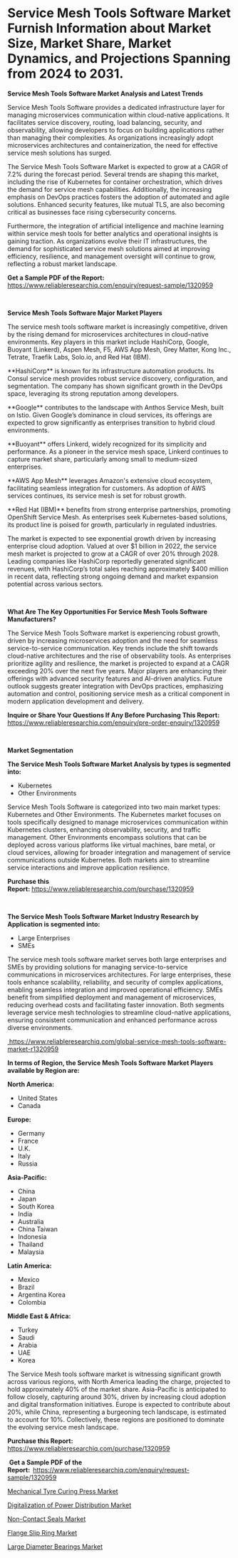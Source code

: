 <p><h1>Service Mesh Tools Software Market Furnish Information about Market Size, Market Share, Market Dynamics, and Projections Spanning from 2024 to 2031.</h1></p><p><strong>Service Mesh Tools Software Market Analysis and Latest Trends</strong></p>
<p><p>Service Mesh Tools Software provides a dedicated infrastructure layer for managing microservices communication within cloud-native applications. It facilitates service discovery, routing, load balancing, security, and observability, allowing developers to focus on building applications rather than managing their complexities. As organizations increasingly adopt microservices architectures and containerization, the need for effective service mesh solutions has surged.</p><p>The Service Mesh Tools Software Market is expected to grow at a CAGR of 7.2% during the forecast period. Several trends are shaping this market, including the rise of Kubernetes for container orchestration, which drives the demand for service mesh capabilities. Additionally, the increasing emphasis on DevOps practices fosters the adoption of automated and agile solutions. Enhanced security features, like mutual TLS, are also becoming critical as businesses face rising cybersecurity concerns.</p><p>Furthermore, the integration of artificial intelligence and machine learning within service mesh tools for better analytics and operational insights is gaining traction. As organizations evolve their IT infrastructures, the demand for sophisticated service mesh solutions aimed at improving efficiency, resilience, and management oversight will continue to grow, reflecting a robust market landscape.</p></p>
<p><strong>Get a Sample PDF of the Report:&nbsp;</strong> <a href="https://www.reliableresearchiq.com/enquiry/request-sample/1320959?utm_campaign=1088&utm_medium=2&utm_source=Github&utm_content=ia&utm_term=30102024&utm_id=service-mesh-tools-software">https://www.reliableresearchiq.com/enquiry/request-sample/1320959</a></p>
<p>&nbsp;</p>
<p><strong>Service Mesh Tools Software Major Market Players</strong></p>
<p><p>The service mesh tools software market is increasingly competitive, driven by the rising demand for microservices architectures in cloud-native environments. Key players in this market include HashiCorp, Google, Buoyant (Linkerd), Aspen Mesh, F5, AWS App Mesh, Grey Matter, Kong Inc., Tetrate, Traefik Labs, Solo.io, and Red Hat (IBM).</p><p>**HashiCorp** is known for its infrastructure automation products. Its Consul service mesh provides robust service discovery, configuration, and segmentation. The company has shown significant growth in the DevOps space, leveraging its strong reputation among developers.</p><p>**Google** contributes to the landscape with Anthos Service Mesh, built on Istio. Given Google’s dominance in cloud services, its offerings are expected to grow significantly as enterprises transition to hybrid cloud environments.</p><p>**Buoyant** offers Linkerd, widely recognized for its simplicity and performance. As a pioneer in the service mesh space, Linkerd continues to capture market share, particularly among small to medium-sized enterprises.</p><p>**AWS App Mesh** leverages Amazon's extensive cloud ecosystem, facilitating seamless integration for customers. As adoption of AWS services continues, its service mesh is set for robust growth.</p><p>**Red Hat (IBM)** benefits from strong enterprise partnerships, promoting OpenShift Service Mesh. As enterprises seek Kubernetes-based solutions, its product line is poised for growth, particularly in regulated industries.</p><p>The market is expected to see exponential growth driven by increasing enterprise cloud adoption. Valued at over $1 billion in 2022, the service mesh market is projected to grow at a CAGR of over 20% through 2028. Leading companies like HashiCorp reportedly generated significant revenues, with HashiCorp’s total sales reaching approximately $400 million in recent data, reflecting strong ongoing demand and market expansion potential across various sectors.</p></p>
<p>&nbsp;</p>
<p><strong>What Are The Key Opportunities For Service Mesh Tools Software Manufacturers?</strong></p>
<p><p>The Service Mesh Tools Software market is experiencing robust growth, driven by increasing microservices adoption and the need for seamless service-to-service communication. Key trends include the shift towards cloud-native architectures and the rise of observability tools. As enterprises prioritize agility and resilience, the market is projected to expand at a CAGR exceeding 20% over the next five years. Major players are enhancing their offerings with advanced security features and AI-driven analytics. Future outlook suggests greater integration with DevOps practices, emphasizing automation and control, positioning service mesh as a critical component in modern application development and delivery.</p></p>
<p><strong>Inquire or Share Your Questions If Any Before Purchasing This Report:</strong> <a href="https://www.reliableresearchiq.com/enquiry/pre-order-enquiry/1320959?utm_campaign=1088&utm_medium=2&utm_source=Github&utm_content=ia&utm_term=30102024&utm_id=service-mesh-tools-software">https://www.reliableresearchiq.com/enquiry/pre-order-enquiry/1320959</a></p>
<p>&nbsp;</p>
<p><strong>Market Segmentation</strong></p>
<p><strong>The Service Mesh Tools Software Market Analysis by types is segmented into:</strong></p>
<p><ul><li>Kubernetes</li><li>Other Environments</li></ul></p>
<p><p>Service Mesh Tools Software is categorized into two main market types: Kubernetes and Other Environments. The Kubernetes market focuses on tools specifically designed to manage microservices communication within Kubernetes clusters, enhancing observability, security, and traffic management. Other Environments encompass solutions that can be deployed across various platforms like virtual machines, bare metal, or cloud services, allowing for broader integration and management of service communications outside Kubernetes. Both markets aim to streamline service interactions and improve application resilience.</p></p>
<p><strong>Purchase this Report:&nbsp;</strong><a href="https://www.reliableresearchiq.com/purchase/1320959?utm_campaign=1088&utm_medium=2&utm_source=Github&utm_content=ia&utm_term=30102024&utm_id=service-mesh-tools-software">https://www.reliableresearchiq.com/purchase/1320959</a></p>
<p>&nbsp;</p>
<p><strong>The Service Mesh Tools Software Market Industry Research by Application is segmented into:</strong></p>
<p><ul><li>Large Enterprises</li><li>SMEs</li></ul></p>
<p><p>The service mesh tools software market serves both large enterprises and SMEs by providing solutions for managing service-to-service communications in microservices architectures. For large enterprises, these tools enhance scalability, reliability, and security of complex applications, enabling seamless integration and improved operational efficiency. SMEs benefit from simplified deployment and management of microservices, reducing overhead costs and facilitating faster innovation. Both segments leverage service mesh technologies to streamline cloud-native applications, ensuring consistent communication and enhanced performance across diverse environments.</p></p>
<p><a href="https://www.reliableresearchiq.com/global-service-mesh-tools-software-market-r1320959?utm_campaign=1088&utm_medium=2&utm_source=Github&utm_content=ia&utm_term=30102024&utm_id=service-mesh-tools-software">&nbsp;https://www.reliableresearchiq.com/global-service-mesh-tools-software-market-r1320959</a></p>
<p><strong>In terms of Region, the Service Mesh Tools Software Market Players available by Region are:</strong></p>
<p>
    <p> <strong> North America: </strong>
        <ul>
            <li>United States</li>
            <li>Canada</li>
        </ul>
        </p> 
    <p> <strong> Europe: </strong>
        <ul>
            <li>Germany</li>
            <li>France</li>
            <li>U.K.</li>
            <li>Italy</li>
            <li>Russia</li>
        </ul>
        </p> 
    <p> <strong> Asia-Pacific: </strong>
        <ul>
            <li>China</li>
            <li>Japan</li>
            <li>South Korea</li>
            <li>India</li>
            <li>Australia</li>
            <li>China Taiwan</li>
            <li>Indonesia</li>
            <li>Thailand</li>
            <li>Malaysia</li>
        </ul>
        </p> 
    <p> <strong> Latin America: </strong>
        <ul>
            <li>Mexico</li>
            <li>Brazil</li>
            <li>Argentina Korea</li>
            <li>Colombia</li>
        </ul>
        </p> 
    <p> <strong> Middle East & Africa: </strong>
        <ul>
            <li>Turkey</li>
            <li>Saudi</li>
            <li>Arabia</li>
            <li>UAE</li>
            <li>Korea</li>
        </ul>
    </p>
    </p>
<p><p>The Service Mesh tools software market is witnessing significant growth across various regions, with North America leading the charge, projected to hold approximately 40% of the market share. Asia-Pacific is anticipated to follow closely, capturing around 30%, driven by increasing cloud adoption and digital transformation initiatives. Europe is expected to contribute about 20%, while China, representing a burgeoning tech landscape, is estimated to account for 10%. Collectively, these regions are positioned to dominate the evolving service mesh landscape.</p></p>
<p><strong>Purchase this Report: </strong><a href="https://www.reliableresearchiq.com/purchase/1320959?utm_campaign=1088&utm_medium=2&utm_source=Github&utm_content=ia&utm_term=30102024&utm_id=service-mesh-tools-software">https://www.reliableresearchiq.com/purchase/1320959</a></p>
<p>&nbsp;<strong>Get a Sample PDF of the Report:&nbsp;&nbsp;</strong><a href="https://www.reliableresearchiq.com/enquiry/request-sample/1320959?utm_campaign=1088&utm_medium=2&utm_source=Github&utm_content=ia&utm_term=30102024&utm_id=service-mesh-tools-software">https://www.reliableresearchiq.com/enquiry/request-sample/1320959</a></p>
<p><strong></strong></p>
<p><p><a href="https://www.linkedin.com/pulse/mechanical-tyre-curing-press-industry-insights-report-imlve?utm_campaign=1088&utm_medium=2&utm_source=Github&utm_content=ia&utm_term=30102024&utm_id=service-mesh-tools-software">Mechanical Tyre Curing Press Market</a></p><p><a href="https://github.com/alea79alre/Market-Research-Report-List-1/blob/main/digitalization-of-power-distribution-market.md?utm_campaign=1088&utm_medium=2&utm_source=Github&utm_content=ia&utm_term=30102024&utm_id=service-mesh-tools-software">Digitalization of Power Distribution Market</a></p><p><a href="https://issuu.com/reportprime-2/docs/non-contact-seals-market-size-2030._b559dd835b1910?utm_campaign=1088&utm_medium=2&utm_source=Github&utm_content=ia&utm_term=30102024&utm_id=service-mesh-tools-software">Non-Contact Seals Market</a></p><p><a href="https://issuu.com/reportprime-2/docs/flange-slip-ring-market-size-2030.p_19fd01660cfb73?utm_campaign=1088&utm_medium=2&utm_source=Github&utm_content=ia&utm_term=30102024&utm_id=service-mesh-tools-software">Flange Slip Ring Market</a></p><p><a href="https://www.linkedin.com/pulse/large-diameter-bearings-value-chain-analysis-from-qmn7e?utm_campaign=1088&utm_medium=2&utm_source=Github&utm_content=ia&utm_term=30102024&utm_id=service-mesh-tools-software">Large Diameter Bearings Market</a></p></p>